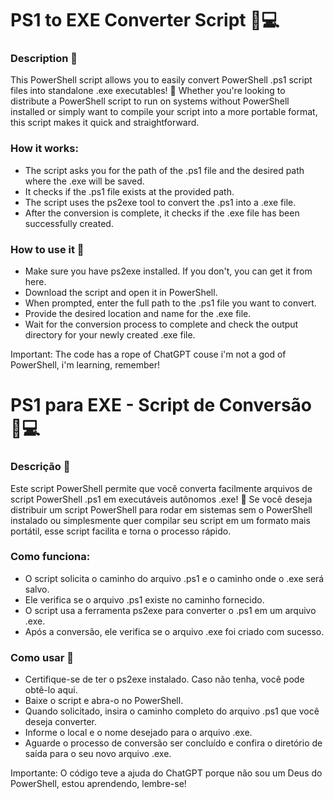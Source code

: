 # PS1 to EXE Converter Script 🔄💻
### Description 📜
This PowerShell script allows you to easily convert PowerShell .ps1 script files into standalone .exe executables! 🚀 Whether you're looking to distribute a PowerShell script to run on systems without PowerShell installed or simply want to compile your script into a more portable format, this script makes it quick and straightforward.

### How it works:

- The script asks you for the path of the .ps1 file and the desired path where the .exe will be saved.
- It checks if the .ps1 file exists at the provided path.
- The script uses the ps2exe tool to convert the .ps1 into a .exe file.
- After the conversion is complete, it checks if the .exe file has been successfully created.

### How to use it 🔧
- Make sure you have ps2exe installed. If you don't, you can get it from here.
- Download the script and open it in PowerShell.
- When prompted, enter the full path to the .ps1 file you want to convert.
- Provide the desired location and name for the .exe file.
- Wait for the conversion process to complete and check the output directory for your newly created .exe file.

Important: The code has a rope of ChatGPT couse i'm not a god of PowerShell, i'm learning, remember!



# PS1 para EXE - Script de Conversão 🔄💻
### Descrição 📜
Este script PowerShell permite que você converta facilmente arquivos de script PowerShell .ps1 em executáveis autônomos .exe! 🚀 Se você deseja distribuir um script PowerShell para rodar em sistemas sem o PowerShell instalado ou simplesmente quer compilar seu script em um formato mais portátil, esse script facilita e torna o processo rápido.

### Como funciona:

- O script solicita o caminho do arquivo .ps1 e o caminho onde o .exe será salvo.
- Ele verifica se o arquivo .ps1 existe no caminho fornecido.
- O script usa a ferramenta ps2exe para converter o .ps1 em um arquivo .exe.
- Após a conversão, ele verifica se o arquivo .exe foi criado com sucesso.

### Como usar 🔧
- Certifique-se de ter o ps2exe instalado. Caso não tenha, você pode obtê-lo aqui.
- Baixe o script e abra-o no PowerShell.
- Quando solicitado, insira o caminho completo do arquivo .ps1 que você deseja converter.
- Informe o local e o nome desejado para o arquivo .exe.
- Aguarde o processo de conversão ser concluído e confira o diretório de saída para o seu novo arquivo .exe.

Importante: O código teve a ajuda do ChatGPT porque não sou um Deus do PowerShell, estou aprendendo, lembre-se!

